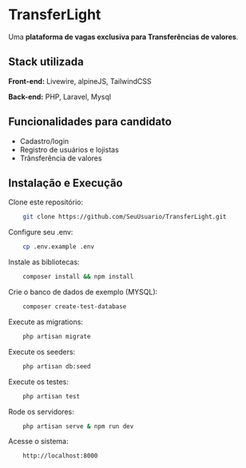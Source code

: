 # TransferLight

Uma **plataforma de vagas exclusiva para Transferências de valores**. 

## Stack utilizada

**Front-end:** Livewire, alpineJS, TailwindCSS

**Back-end:** PHP, Laravel, Mysql


## Funcionalidades para candidato

- Cadastro/login
- Registro de usuários e lojistas
- Trânsferência de valores

## Instalação e Execução

Clone este repositório:

```bash
    git clone https://github.com/SeuUsuario/TransferLight.git
```

Configure seu .env:

```bash
    cp .env.example .env
```

Instale as bibliotecas:

```bash
    composer install && npm install
```

Crie o banco de dados de exemplo (MYSQL):

```bash
    composer create-test-database
```

Execute as migrations:

```bash
    php artisan migrate
```

Execute os seeders:

```bash
    php artisan db:seed
```

Execute os testes:

```bash
    php artisan test
```

Rode os servidores:

```bash
    php artisan serve & npm run dev
```

Acesse o sistema:

```bash
    http://localhost:8000
```



